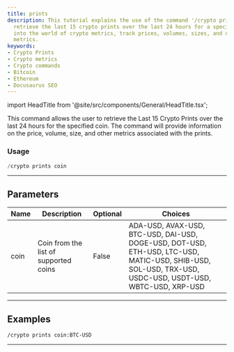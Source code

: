 ```yaml
---
title: prints
description: This tutorial explains the use of the command '/crypto prints coin' to
  retrieve the last 15 crypto prints over the last 24 hours for a specific coin. Charge
  into the world of crypto metrics, track prices, volumes, sizes, and other associated
  metrics.
keywords:
- Crypto Prints
- Crypto metrics
- Crypto commands
- Bitcoin
- Ethereum
- Docusaurus SEO
---
```


import HeadTitle from '@site/src/components/General/HeadTitle.tsx';

<HeadTitle title="prints - Crypto - Discord - Reference | OpenBB Bot Docs" />

This command allows the user to retrieve the Last 15 Crypto Prints over the last 24 hours for the specified coin. The command will provide information on the price, volume, size, and other metrics associated with the prints.

### Usage

```python wordwrap
/crypto prints coin
```

---

## Parameters

| Name | Description | Optional | Choices |
| ---- | ----------- | -------- | ------- |
| coin | Coin from the list of supported coins | False | ADA-USD, AVAX-USD, BTC-USD, DAI-USD, DOGE-USD, DOT-USD, ETH-USD, LTC-USD, MATIC-USD, SHIB-USD, SOL-USD, TRX-USD, USDC-USD, USDT-USD, WBTC-USD, XRP-USD |


---

## Examples

```
/crypto prints coin:BTC-USD
```

---
